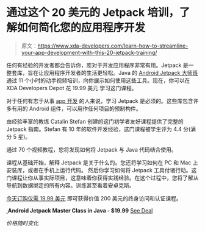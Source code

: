 # 通过这个 20 美元的 Jetpack 培训，了解如何简化您的应用程序开发

> 原文：<https://www.xda-developers.com/learn-how-to-streamline-your-app-development-with-this-20-jetpack-training/>

任何有经验的开发者都会告诉你，库对于开发应用程序非常有用。Jetpack 是一整套库，旨在让应用程序开发者的生活更轻松。Java 的 [Android Jetpack 大师班](https://depot.xda-developers.com/sales/android-jetpack-masterclass-in-java?utm_source=xda-developers.com&utm_medium=referral&utm_campaign=android-jetpack-masterclass-in-java&utm_term=scsf-470533&utm_content=a0x1P000004Z8zVQAS&scsonar=1) 通过 11 个小时的动手视频培训，向你展示如何使用这些工具。现在，你可以在 XDA Developers Depot 花 19.99 美元 学习这门课程。

对于任何有志于从事 [app 开发](https://www.xda-developers.com/want-to-learn-app-development-this-bundle-of-training-and-ebooks-is-just-30-today/) 的人来说，学习 Jetpack 是必须的。这些库包含许多有用的 Android 组件，可以用作任何项目的预制构件。

由经验丰富的教练 Catalin Stefan 创建的这门初学者友好课程提供了完整的 Jetpack 指南。Stefan 有 10 年的软件开发经验，这门课程被学生评为 4.4 分(满分 5 星)。

通过 70 个视频教程，您将发现如何将 Jetpack 与 Java 代码结合使用。

课程从基础开始，解释 Jetpack 是关于什么的。您还将学习如何在 PC 和 Mac 上安装库，或者在手机上运行代码。 然后你学习如何将 Jetpack 工具付诸行动。这门课程让你从事实际项目，这意味着你获得实践经验。在这个过程中，您将了解从导航到数据绑定的所有内容。训练甚至看着安卓克斯。

[今天订购仅需 19.99 美元](https://depot.xda-developers.com/sales/android-jetpack-masterclass-in-java?utm_source=xda-developers.com&utm_medium=referral&utm_campaign=android-jetpack-masterclass-in-java&utm_term=scsf-470533&utm_content=a0x1P000004Z8zVQAS&scsonar=1) 即可获得价值 200 美元的终身访问和认证课程。

[ ](https://depot.xda-developers.com/sales/android-jetpack-masterclass-in-java?utm_source=xda-developers.com&utm_medium=referral-cta&utm_campaign=android-jetpack-masterclass-in-java&utm_term=scsf-470533&utm_content=a0x1P000004Z8zVQAS&scsonar=1)**Android Jetpack Master Class in Java - $19.99** [See Deal](https://depot.xda-developers.com/sales/android-jetpack-masterclass-in-java?utm_source=xda-developers.com&utm_medium=referral-cta&utm_campaign=android-jetpack-masterclass-in-java&utm_term=scsf-470533&utm_content=a0x1P000004Z8zVQAS&scsonar=1)

*价格随时变化*